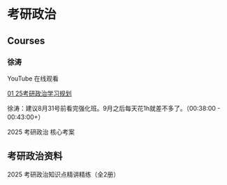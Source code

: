 # 考研政治

## Courses

### 徐涛

YouTube 在线观看

[01 25考研政治学习规划](https://www.youtube.com/watch?v=zD_BUDtiXiA&list=PLkqMHcP63alkBgHdRFSw_qbQoB2lDARzn&index=6)

徐涛：建议8月31号前看完强化班。9月之后每天花1h就差不多了。（00:38:00 - 00:43:00+）

2025 考研政治 核心考案

## 考研政治资料

2025 考研政治知识点精讲精练（全2册）
